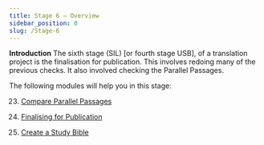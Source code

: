 ```yaml
---
title: Stage 6 – Overview
sidebar_position: 0
slug: /Stage-6
---
```




**Introduction**
The sixth stage (SIL) [or fourth stage USB], of a translation project is the finalisation for publication. This involves redoing many of the previous checks. It also involved checking the Parallel Passages.


The following modules will help you in this stage:


 23. [Compare Parallel Passages](/23.PP)


 24. [Finalising for Publication](/24.FFP)


 25. [Create a Study Bible](/25.StudyBibles)

